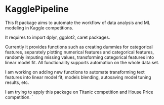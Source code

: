 # KagglePipeline

This R package aims to automate the workflow of data analysis and ML modeling in Kaggle competitions.

It requires to import dplyr, ggplot2, caret packages.

Currently it provides functions such as creating dummies for categorical features, separately plotting numerical features and categorical features, randomly imputing missing values, transforming categorical features into linear model fit. All functionality supports automation on the whole data set.

I am working on adding new functions to automate transforming text features into linear model fit, models blending, autosaving model tuning results, etc.

I am trying to apply this package on Titanic competition and House Price competition.
`
